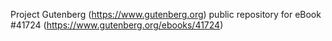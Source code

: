 Project Gutenberg (https://www.gutenberg.org) public repository for eBook #41724 (https://www.gutenberg.org/ebooks/41724)
